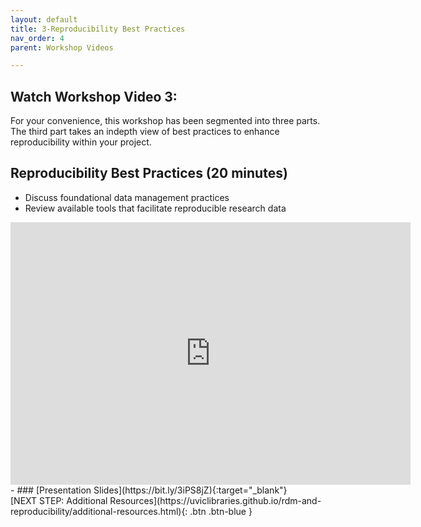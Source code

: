 ```yaml
---
layout: default
title: 3-Reproducibility Best Practices
nav_order: 4
parent: Workshop Videos

---
```

## Watch Workshop Video 3: 
For your  convenience, this workshop has been segmented into three parts. The third part takes an indepth view of best practices to enhance reproducibility within your project.

## Reproducibility Best Practices (20 minutes)
- Discuss foundational data management practices 
- Review available tools that facilitate reproducible research data
<iframe height="420" width="640" allowfullscreen frameborder=0 src="https://echo360.ca/media/60213e9c-feef-4750-b406-5f6f1a544524/public?autoplay=false&automute=false"></iframe>
- ### [Presentation Slides](https://bit.ly/3iPS8jZ){:target="_blank"} 

<br>
[NEXT STEP: Additional Resources](https://uviclibraries.github.io/rdm-and-reproducibility/additional-resources.html){: .btn .btn-blue }
